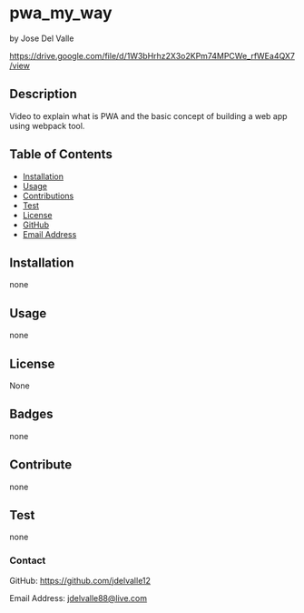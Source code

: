 # pwa_my_way

by Jose Del Valle

https://drive.google.com/file/d/1W3bHrhz2X3o2KPm74MPCWe_rfWEa4QX7/view

## Description

Video to explain what is PWA and the basic concept of building a web app using webpack tool. 


## Table of Contents


* [Installation](#installation)
* [Usage](#usage)
* [Contributions](#contributions)
* [Test](#tests)
* [License](#license)
* [GitHub](#github)
* [Email Address](#emailaddress)

## Installation

none


## Usage

none


## License

None


## Badges

none

## Contribute

none
 

## Test

none 


### Contact

GitHub: https://github.com/jdelvalle12

Email Address: jdelvalle88@live.com